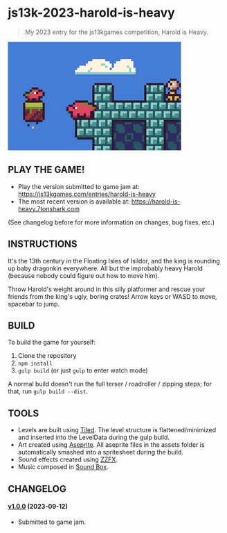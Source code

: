 # js13k-2023-harold-is-heavy

> My 2023 entry for the js13kgames competition, Harold is Heavy.

![Welcome Screenshot](dist/final/400x250.png)

## PLAY THE GAME!

 - Play the version submitted to game jam at: https://js13kgames.com/entries/harold-is-heavy
 - The most recent version is available at: https://harold-is-heavy.7tonshark.com

(See changelog before for more information on changes, bug fixes, etc.)

## INSTRUCTIONS

It's the 13th century in the Floating Isles of Isildor, and the king is rounding up baby dragonkin everywhere. All but the improbably heavy Harold (because nobody could figure out how to move him).

Throw Harold's weight around in this silly platformer and rescue your friends from the king's ugly, boring crates! Arrow keys or WASD to move, spacebar to jump.

## BUILD

To build the game for yourself:

 1. Clone the repository
 2. `npm install`
 3. `gulp build` (or just `gulp` to enter watch mode)

A normal build doesn't run the full terser / roadroller / zipping steps; for that, run `gulp build --dist`.

## TOOLS

 - Levels are built using [Tiled](https://www.mapeditor.org/). The level structure is flattened/minimized and inserted into the LevelData during the gulp build.
 - Art created using [Aseprite](https://www.aseprite.org/). All aseprite files in the assets folder is automatically smashed into a spritesheet during the build.
 - Sound effects created using [ZZFX](https://killedbyapixel.github.io/ZzFX/).
 - Music composed in [Sound Box](https://sb.bitsnbites.eu/).

## CHANGELOG

#### [v1.0.0](https://github.com/elliot-nelson/js13k-2023-harold-is-heavy/releases/tag/v1.0.0) (2023-09-12)

 - Submitted to game jam.
